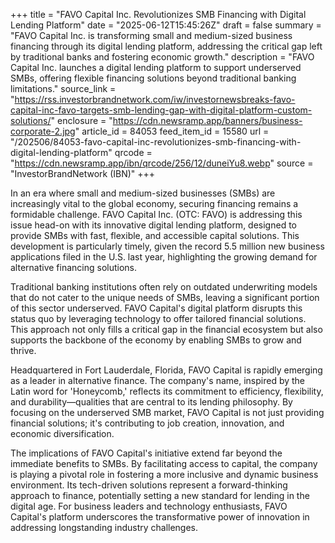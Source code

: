 +++
title = "FAVO Capital Inc. Revolutionizes SMB Financing with Digital Lending Platform"
date = "2025-06-12T15:45:26Z"
draft = false
summary = "FAVO Capital Inc. is transforming small and medium-sized business financing through its digital lending platform, addressing the critical gap left by traditional banks and fostering economic growth."
description = "FAVO Capital Inc. launches a digital lending platform to support underserved SMBs, offering flexible financing solutions beyond traditional banking limitations."
source_link = "https://rss.investorbrandnetwork.com/iw/investornewsbreaks-favo-capital-inc-favo-targets-smb-lending-gap-with-digital-platform-custom-solutions/"
enclosure = "https://cdn.newsramp.app/banners/business-corporate-2.jpg"
article_id = 84053
feed_item_id = 15580
url = "/202506/84053-favo-capital-inc-revolutionizes-smb-financing-with-digital-lending-platform"
qrcode = "https://cdn.newsramp.app/ibn/qrcode/256/12/duneiYu8.webp"
source = "InvestorBrandNetwork (IBN)"
+++

<p>In an era where small and medium-sized businesses (SMBs) are increasingly vital to the global economy, securing financing remains a formidable challenge. FAVO Capital Inc. (OTC: FAVO) is addressing this issue head-on with its innovative digital lending platform, designed to provide SMBs with fast, flexible, and accessible capital solutions. This development is particularly timely, given the record 5.5 million new business applications filed in the U.S. last year, highlighting the growing demand for alternative financing solutions.</p><p>Traditional banking institutions often rely on outdated underwriting models that do not cater to the unique needs of SMBs, leaving a significant portion of this sector underserved. FAVO Capital's digital platform disrupts this status quo by leveraging technology to offer tailored financial solutions. This approach not only fills a critical gap in the financial ecosystem but also supports the backbone of the economy by enabling SMBs to grow and thrive.</p><p>Headquartered in Fort Lauderdale, Florida, FAVO Capital is rapidly emerging as a leader in alternative finance. The company's name, inspired by the Latin word for 'Honeycomb,' reflects its commitment to efficiency, flexibility, and durability—qualities that are central to its lending philosophy. By focusing on the underserved SMB market, FAVO Capital is not just providing financial solutions; it's contributing to job creation, innovation, and economic diversification.</p><p>The implications of FAVO Capital's initiative extend far beyond the immediate benefits to SMBs. By facilitating access to capital, the company is playing a pivotal role in fostering a more inclusive and dynamic business environment. Its tech-driven solutions represent a forward-thinking approach to finance, potentially setting a new standard for lending in the digital age. For business leaders and technology enthusiasts, FAVO Capital's platform underscores the transformative power of innovation in addressing longstanding industry challenges.</p>